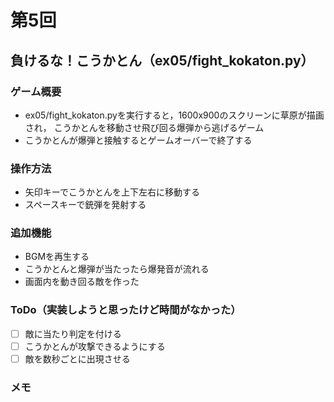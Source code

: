 # 第5回
## 負けるな！こうかとん（ex05/fight_kokaton.py）
### ゲーム概要
- ex05/fight_kokaton.pyを実行すると，1600x900のスクリーンに草原が描画され，
こうかとんを移動させ飛び回る爆弾から逃げるゲーム
- こうかとんが爆弾と接触するとゲームオーバーで終了する
### 操作方法
- 矢印キーでこうかとんを上下左右に移動する
- スペースキーで銃弾を発射する
### 追加機能
- BGMを再生する
- こうかとんと爆弾が当たったら爆発音が流れる
- 画面内を動き回る敵を作った
### ToDo（実装しようと思ったけど時間がなかった）
- [ ] 敵に当たり判定を付ける
- [ ] こうかとんが攻撃できるようにする
- [ ] 敵を数秒ごとに出現させる
### メモ